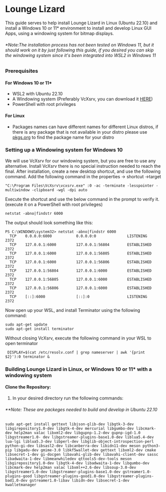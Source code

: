 # Lounge Lizard
This guide serves to help install Lounge Lizard in Linux (Ubuntu 22.10) and install a Windows 10 or 11* environment to install and develop Linux GUI Apps, using a windowing system for bitmap displays. 
###### **Note:The installation process has not been tested on Windows 11, but it should work on it by just following this guide, if you desired you can skip the windowing system since it's been integrated into WSL2 in Windows 11* 

### Prerequisites
#### For Windows 10 or 11*
- WSL2 with Ubuntu 22.10
- A Windowing system (Preferably VcXsrv, you can download it [HERE](https://sourceforge.net/projects/vcxsrv/))
- PowerShell with root privileges
#### For Linux
- Packages names can have different names for different Linux distros, if there is any package that is not available in your distro please use [pkgs.org](https://pkgs.org/) to find the package name for your distro
### Setting up a Windowing system for Windows 10
We will use VcXsrv for our windowing system, but you are free to use any alternative. 
Install VcXsrv there is no special instruction needed to reach the final. After installation, create a new desktop shortcut, and use the following command. Add the following command in the properties → shortcut →target
```
"C:\Program Files\VcXsrv\vcxsrv.exe" :0 -ac -terminate -lesspointer -multiwindow -clipboard -wgl -dpi auto
```
Execute the shortcut and use the below command in the prompt to verify it. (execute it on a PowerShell with root privileges)
```
netstat -abno|findstr 6000
```
The output should look something like this:
```
PS C:\WINDOWS\system32> netstat -abno|findstr 6000
  TCP    0.0.0.0:6000           0.0.0.0:0              LISTENING       2372
  TCP    127.0.0.1:6000         127.0.0.1:56804        ESTABLISHED     2372
  TCP    127.0.0.1:6000         127.0.0.1:56805        ESTABLISHED     2372
  TCP    127.0.0.1:6000         127.0.0.1:56806        ESTABLISHED     2372
  TCP    127.0.0.1:56804        127.0.0.1:6000         ESTABLISHED     2372
  TCP    127.0.0.1:56805        127.0.0.1:6000         ESTABLISHED     2372
  TCP    127.0.0.1:56806        127.0.0.1:6000         ESTABLISHED     2372
  TCP    [::]:6000              [::]:0                 LISTENING       2372
  ```
  Now open up your WSL, and install Terminator using the following command:
  ```
sudo apt-get update  
sudo apt-get install terminator
```
Without closing VcXsrv, execute the following command in your WSL to open terminator
```
 DISPLAY=$(cat /etc/resolv.conf | grep nameserver | awk '{print $2}'):0 terminator &
 ```
### Building Lounge Lizard in Linux, or Windows 10 or 11* with a windowing system
#### Clone the Repository:
1. In your desired directory run the following commands:
###### **Note: These are packeges needed to build and develop in Ubuntu 22.10  
``` 
sudo apt-get install gettext libjson-glib-dev libgtk-3-dev libgirepository1.0-dev libgtk-4-dev mercurial libgumbo-dev libcmark-dev help2man valac libxml2-dev libgupnp-1.2-dev gupnp-igd-1.0 libgstreamer1.0- dev libgstreamer-plugins-base1.0-dev liblua5.4-dev lua-lgi liblua5.3-dev libperl-dev libglib-object-introspection-perl python-gi-dev libsasl2-dev libcanberra-dev libidn11-dev meson python3-pip libgadu-dev gmime-3.0 libkf5wallet-dev gettext libxml2-dev cmake libsecret-1-dev gi-docgen libavahi-glib-dev libavahi-client-dev sassc libadwaita-1-dev libmeanwhiledev qttools5-dev-tools meson libgirepository1.0-dev libgtk-4-dev libadwaita-1-dev libgumbo-dev libcmark-dev help2man valac libxml++2.6-dev libsoup-3.0-dev libgstreamer1.0-dev libgstreamer-plugins-base1.0-dev gstreamer1.0-plugins-good libgstreamer-plugins-good1.0-dev libgstreamer-plugins-bad1.0-dev gstreamer1.0-libav libidn-dev libsecret-1-dev kwalletmanager
 ```
